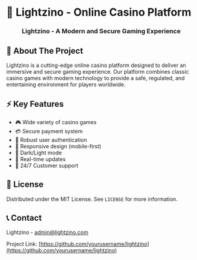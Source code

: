 # 🎰 Lightzino - Online Casino Platform

<p align="center">
  <!-- You can add your logo here -->
  <h3 align="center">Lightzino - A Modern and Secure Gaming Experience</h3>
</p>

## 📖 About The Project

Lightzino is a cutting-edge online casino platform designed to deliver an immersive and secure gaming experience. Our platform combines classic casino games with modern technology to provide a safe, regulated, and entertaining environment for players worldwide.

## ⚡ Key Features

- 🎮 Wide variety of casino games
- 💳 Secure payment system
- 🔐 Robust user authentication
- 📱 Responsive design (mobile-first)
- 🌙 Dark/Light mode
- 🔄 Real-time updates
- 💬 24/7 Customer support


## 📜 License

Distributed under the MIT License. See `LICENSE` for more information.

## 📞 Contact

Lightzino - admin@lightzino.com

Project Link: [https://github.com/yourusername/lightzino](https://github.com/yourusername/lightzino)
